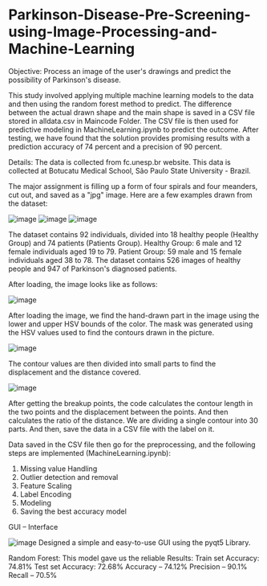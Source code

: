 # Parkinson-Disease-Pre-Screening-using-Image-Processing-and-Machine-Learning

Objective:
Process an image of the user's drawings and predict the possibility of Parkinson's disease.

This study involved applying multiple machine learning models to the data and then using the random forest method to predict.
The difference between the actual drawn shape and the main shape is saved in a CSV file stored in alldata.csv in Maincode Folder.
The CSV file is then used for predictive modeling in MachineLearning.ipynb to predict the outcome.
After testing, we have found that the solution provides promising results with a prediction accuracy of 74 percent and a precision of 90 percent. 

Details:
The data is collected from fc.unesp.br website. This data is collected at Botucatu Medical School, São Paulo State University - Brazil. 


The major assignment is filling up a form of four spirals and four meanders, cut out, and saved as a "jpg" image. Here are a few examples drawn from the dataset:

![image](https://github.com/nikhilbaad1/Parkinson-Disease-Pre-Screening-using-Image-Processing-and-Machine-Learning/assets/47523576/023a8fcb-eb37-4b06-a2ca-44e7cff6fdeb)
![image](https://github.com/nikhilbaad1/Parkinson-Disease-Pre-Screening-using-Image-Processing-and-Machine-Learning/assets/47523576/694a4373-e902-471b-bf7e-4c39ad45f7c7)
![image](https://github.com/nikhilbaad1/Parkinson-Disease-Pre-Screening-using-Image-Processing-and-Machine-Learning/assets/47523576/29d480dd-3f68-4478-a2ae-b9e6b8708e14)

The dataset contains 92 individuals, divided into 18 healthy people (Healthy Group) and 74 patients (Patients Group).
Healthy Group: 6 male and 12 female individuals aged 19 to 79.
Patient Group: 59 male and 15 female individuals aged 38 to 78.
The dataset contains 526 images of healthy people and 947 of Parkinson's diagnosed patients.


After loading, the image looks like as follows:

![image](https://github.com/nikhilbaad1/Parkinson-Disease-Pre-Screening-using-Image-Processing-and-Machine-Learning/assets/47523576/7b0231dd-2824-48b5-a234-67aad44ef4f6)

After loading the image, we find the hand-drawn part in the image using the lower and upper HSV bounds of the color. The mask was generated using the HSV values used to find the contours drawn in the picture.

![image](https://github.com/nikhilbaad1/Parkinson-Disease-Pre-Screening-using-Image-Processing-and-Machine-Learning/assets/47523576/7a746e52-8bac-4e06-b60f-89cca305b71b)

The contour values are then divided into small parts to find the displacement and the distance covered. 

![image](https://github.com/nikhilbaad1/Parkinson-Disease-Pre-Screening-using-Image-Processing-and-Machine-Learning/assets/47523576/7a22482e-8f11-4462-8514-cfc73309d900)

After getting the breakup points, the code calculates the contour length in the two points and the displacement between the points. And then calculates the ratio of the distance. We are dividing a single contour into 30 parts. And then, save the data in a CSV file with the label on it. 



Data saved in the CSV file then go for the preprocessing, and the following steps are implemented (MachineLearning.ipynb):
1.	Missing value Handling 
2.	Outlier detection and removal
3.	Feature Scaling 
4.	Label Encoding
5.	Modeling
6.	Saving the best accuracy model


GUI – Interface

![image](https://github.com/nikhilbaad1/Parkinson-Disease-Pre-Screening-using-Image-Processing-and-Machine-Learning/assets/47523576/0392a7ed-87dc-44a8-87d8-caf4cc0cbcc6)
Designed a simple and easy-to-use GUI using the pyqt5 Library. 

Random Forest:  This model gave us the reliable 
Results: 
Train set Accuracy: 74.81%
Test set Accuracy: 72.68%
Accuracy – 74.12%
Precision – 90.1%
Recall – 70.5%

